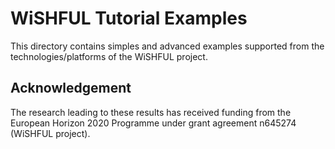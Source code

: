 WiSHFUL Tutorial Examples
=========================

This directory contains simples and advanced examples supported from
the technologies/platforms of the WiSHFUL project.

## Acknowledgement

The research leading to these results has received funding from the European
Horizon 2020 Programme under grant agreement n645274 (WiSHFUL project).
